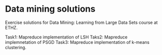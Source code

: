 # Data mining solutions 

Exercise solutions for Data Mining: Learning from Large Data Sets course at ETHZ.

Task1: Mapreduce implementation of LSH
Taks2: Mapreduce implemnetation of PSGD
Task3: Mapreduce implementation of k-means clustering.
